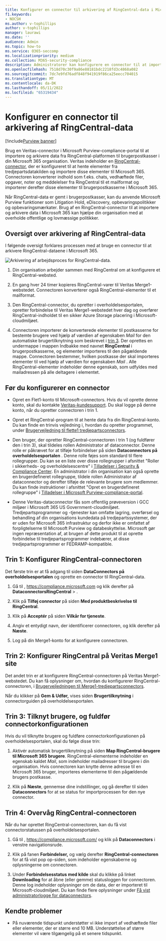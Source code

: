 ```yaml
---
title: Konfigurer en connector til arkivering af RingCentral-data i Microsoft 365
f1.keywords:
- NOCSH
ms.author: v-tophillips
author: v-tophillips
manager: laurawi
ms.date: ''
audience: Admin
ms.topic: how-to
ms.service: O365-seccomp
ms.localizationpriority: medium
ms.collection: M365-security-compliance
description: Administratorer kan konfigurere en connector til at importere og arkivere RingCentral-data fra Veritas til Microsoft 365. Med denne connector kan du arkivere data fra datakilder fra tredjepart i Microsoft 365. Når du har arkiveret disse data, kan du bruge funktioner til overholdelse af angivne standarder, f.eks. juridiske ventepositioner, eDiscovery- og opbevaringspolitikker til at administrere tredjepartsdata.
ms.openlocfilehash: 7518d70c30f9a86e88181bdc2218fd3c4868a082
ms.sourcegitcommit: 7dc7e9fd76adf848f941919f86ca25eecc704015
ms.translationtype: MT
ms.contentlocale: da-DK
ms.lasthandoff: 05/11/2022
ms.locfileid: "65319434"
---
```

# <a name="set-up-a-connector-to-archive-ringcentral-data"></a>Konfigurer en connector til arkivering af RingCentral-data

[!include[Purview banner](../includes/purview-rebrand-banner.md)]

Brug en Veritas-connector i Microsoft Purview-compliance-portal til at importere og arkivere data fra RingCentral-platformen til brugerpostkasser i din Microsoft 365 organisation. Veritas indeholder en [RingCentral-connector](https://www.veritas.com/insights/merge1/ringcentral), der er konfigureret til at hente elementer fra tredjepartsdatakilden og importere disse elementer til Microsoft 365. Connectoren konverterer indhold som f.eks. chats, vedhæftede filer, opgaver, noter og meddelelser fra RingCentral til et mailformat og importerer derefter disse elementer til brugerpostkasserne i Microsoft 365.

Når RingCentral-data er gemt i brugerpostkasser, kan du anvende Microsoft Purview funktioner som Litigation Hold, eDiscovery, opbevaringspolitikker og opbevaringsmærkater. Brug af en RingCentral-connector til at importere og arkivere data i Microsoft 365 kan hjælpe din organisation med at overholde offentlige og lovmæssige politikker.

## <a name="overview-of-archiving-ringcentral-data"></a>Oversigt over arkivering af RingCentral-data

I følgende oversigt forklares processen med at bruge en connector til at arkivere RingCentral-dataene i Microsoft 365.

![Arkivering af arbejdsproces for RingCentral-data.](../media/RingCentralConnectorWorkflow.png)

1. Din organisation arbejder sammen med RingCentral om at konfigurere et RingCentral-websted.

2. En gang hver 24 timer kopieres RingCentral-varer til Veritas Merge1-webstedet. Connectoren konverterer også RingCentral-elementer til et mailformat.

3. Den RingCentral-connector, du opretter i overholdelsesportalen, opretter forbindelse til Veritas Merge1-webstedet hver dag og overfører RingCentral-indholdet til en sikker Azure Storage placering i Microsoft-cloudmiljøet.

4. Connectoren importerer de konverterede elementer til postkasserne for bestemte brugere ved hjælp af værdien af egenskaben *Mail* for den automatiske brugertilknytning som beskrevet i [trin 3](#step-3-map-users-and-complete-the-connector-setup). Der oprettes en undermappe i mappen Indbakke med navnet **RingCentral** i brugerpostkasserne, og elementer importeres til den pågældende mappe. Connectoren bestemmer, hvilken postkasse der skal importeres elementer til ved hjælp af værdien for egenskaben *Mail* . Alle RingCentral-elementer indeholder denne egenskab, som udfyldes med mailadressen på alle deltagere i elementet.

## <a name="before-you-set-up-a-connector"></a>Før du konfigurerer en connector

- Opret en Flet1-konto til Microsoft-connectors. Hvis du vil oprette denne konto, skal du kontakte [Veritas-kundesupport](https://www.veritas.com/form/requestacall/ms-connectors-contact). Du skal logge på denne konto, når du opretter connectoren i trin 1.

- Opret et RingCentral-program til at hente data fra din RingCentral-konto. Du kan finde en trinvis vejledning i, hvordan du opretter programmet, under [Brugervejledning til flette1 tredjepartsconnectors](https://docs.ms.merge1.globanetportal.com/Merge1%20Third-Party%20Connectors%20RingCentral%20User%20Guide.pdf).

- Den bruger, der opretter RingCentral-connectoren i trin 1 (og fuldfører den i trin 3), skal tildeles rollen Administrator af dataconnector. Denne rolle er påkrævet for at tilføje forbindelser på siden **Dataconnectors på overholdelsesportalen** . Denne rolle føjes som standard til flere rollegrupper. Du kan se en liste over disse rollegrupper i afsnittet "Roller i sikkerheds- og overholdelsescentre" i [Tilladelser i Security & Compliance Center](../security/office-365-security/permissions-in-the-security-and-compliance-center.md#roles-in-the-security--compliance-center). En administrator i din organisation kan også oprette en brugerdefineret rollegruppe, tildele rollen Administrator af dataconnector og derefter tilføje de relevante brugere som medlemmer. Du kan finde instruktioner i afsnittet "Opret en brugerdefineret rollegruppe" i [Tilladelser i Microsoft Purview-compliance-portal](microsoft-365-compliance-center-permissions.md#create-a-custom-role-group).

- Denne Veritas-dataconnector fås som offentlig prøveversion i GCC miljøer i Microsoft 365 US Government-cloudmiljøet. Tredjepartsprogrammer og -tjenester kan omfatte lagring, overførsel og behandling af din organisations kundedata på tredjepartssystemer, der er uden for Microsoft 365 infrastruktur og derfor ikke er omfattet af forpligtelserne til Microsoft Purview og databeskyttelse. Microsoft gør ingen repræsentation af, at brugen af dette produkt til at oprette forbindelse til tredjepartsprogrammer indebærer, at disse tredjepartsprogrammer er FEDRAMP-kompatible.

## <a name="step-1-set-up-the-ringcentral-connector"></a>Trin 1: Konfigurer RingCentral-connectoren

Det første trin er at få adgang til siden **DataConnectors på overholdelsesportalen** og oprette en connector til RingCentral-data.

1. Gå til , <https://compliance.microsoft.com> og klik derefter på **DataconnectorsRingCentral** > .

2. Klik på **Tilføj connector** på siden **Med produktbeskrivelse til RingCentral**.

3. Klik på **Acceptér** på siden **Vilkår for tjeneste**.

4. Angiv et entydigt navn, der identificerer connectoren, og klik derefter på **Næste**.

5. Log på din Merge1-konto for at konfigurere connectoren.

## <a name="step-2-configure-the-ringcentral-on-the-veritas-merge1-site"></a>Trin 2: Konfigurer RingCentral på Veritas Merge1 site

Det andet trin er at konfigurere RingCentral-connectoren på Veritas Merge1-webstedet. Du kan få oplysninger om, hvordan du konfigurerer RingCentral-connectoren, i [Brugervejledningen til Merge1-tredjepartsconnectors](https://docs.ms.merge1.globanetportal.com/Merge1%20Third-Party%20Connectors%20RingCentral%20User%20Guide.pdf).

Når du klikker på **Gem & Udfør,** vises siden **Brugertilknytning** i connectorguiden på overholdelsesportalen.

## <a name="step-3-map-users-and-complete-the-connector-setup"></a>Trin 3: Tilknyt brugere, og fuldfør connectorkonfigurationen

Hvis du vil tilknytte brugere og fuldføre connectorkonfigurationen på overholdelsesportalen, skal du følge disse trin:

1. Aktivér automatisk brugertilknytning på siden **Map RingCentral-brugere til Microsoft 365 brugere**. RingCentral-elementerne indeholder en egenskab kaldet *Mail*, som indeholder mailadresser til brugere i din organisation. Hvis connectoren kan knytte denne adresse til en Microsoft 365 bruger, importeres elementerne til den pågældende brugers postkasse.

2. Klik på **Næste**, gennemse dine indstillinger, og gå derefter til siden **Dataconnectors** for at se status for importprocessen for den nye connector.

## <a name="step-4-monitor-the-ringcentral-connector"></a>Trin 4: Overvåg RingCentral-connectoren

Når du har oprettet RingCentral-connectoren, kan du få vist connectorstatussen på overholdelsesportalen.

1. Gå til , <https://compliance.microsoft.com/> og klik på **Dataconnectors** i venstre navigationsrude.

2. Klik på fanen **Forbindelser,** og vælg derefter **RingCentral-connectoren** for at få vist pop op-siden, som indeholder egenskaberne og oplysningerne om connectoren.

3. Under **Forbindelsesstatus med kilde** skal du klikke på linket **Downloadlog** for at åbne (eller gemme) statusloggen for connectoren. Denne log indeholder oplysninger om de data, der er importeret til Microsoft-cloudmiljøet. Du kan finde flere oplysninger under [Få vist administratorlogge for dataconnectors](data-connector-admin-logs.md).

## <a name="known-issues"></a>Kendte problemer

- På nuværende tidspunkt understøtter vi ikke import af vedhæftede filer eller elementer, der er større end 10 MB. Understøttelse af større elementer vil være tilgængelig på et senere tidspunkt.
